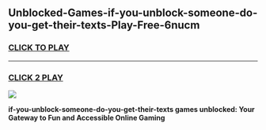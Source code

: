 
## Unblocked-Games-if-you-unblock-someone-do-you-get-their-texts-Play-Free-6nucm
<h3>
<a href="https://premium76.site?title=if-you-unblock-someone-do-you-get-their-texts&ref=18A1">CLICK TO PLAY</a></h3>
<hr>

<h3>
<a href="https://premium76.site?title=if-you-unblock-someone-do-you-get-their-texts&ref=18A1">CLICK 2 PLAY</a>
  
</h3>

<a href="https://premium76.site?title=if-you-unblock-someone-do-you-get-their-texts&ref=18A1"><img src="https://clearcache.store/games.png"></a>


**if-you-unblock-someone-do-you-get-their-texts games unblocked: Your Gateway to Fun and Accessible Online Gaming**
